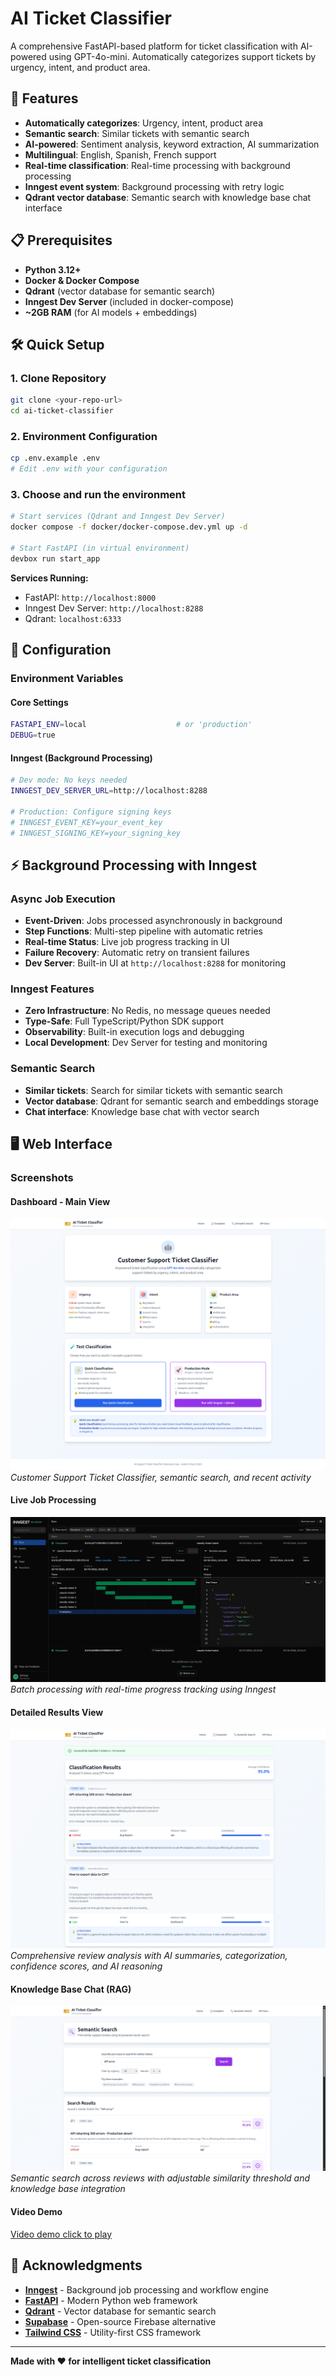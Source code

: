 # AI Ticket Classifier

A comprehensive FastAPI-based platform for ticket classification with AI-powered using GPT-4o-mini. Automatically categorizes support tickets by urgency, intent, and product area.

## 🚀 Features

- **Automatically categorizes**: Urgency, intent, product area
- **Semantic search**: Similar tickets with semantic search
- **AI-powered**: Sentiment analysis, keyword extraction, AI summarization
- **Multilingual**: English, Spanish, French support
- **Real-time classification**: Real-time processing with background processing
- **Inngest event system**: Background processing with retry logic
- **Qdrant vector database**: Semantic search with knowledge base chat interface

## 📋 Prerequisites

- **Python 3.12+**
- **Docker & Docker Compose**
- **Qdrant** (vector database for semantic search)
- **Inngest Dev Server** (included in docker-compose)
- **~2GB RAM** (for AI models + embeddings)

## 🛠 Quick Setup

### 1. Clone Repository
```bash
git clone <your-repo-url>
cd ai-ticket-classifier
```

### 2. Environment Configuration
```bash
cp .env.example .env
# Edit .env with your configuration
```

### 3. Choose and run the environment

```bash
# Start services (Qdrant and Inngest Dev Server)
docker compose -f docker/docker-compose.dev.yml up -d

# Start FastAPI (in virtual environment)
devbox run start_app
```

**Services Running:**
- FastAPI: `http://localhost:8000`
- Inngest Dev Server: `http://localhost:8288`
- Qdrant: `localhost:6333`

## 🔧 Configuration

### **Environment Variables**

#### **Core Settings**
```bash
FASTAPI_ENV=local                    # or 'production'
DEBUG=true
```

#### **Inngest (Background Processing)**
```bash
# Dev mode: No keys needed
INNGEST_DEV_SERVER_URL=http://localhost:8288

# Production: Configure signing keys
# INNGEST_EVENT_KEY=your_event_key
# INNGEST_SIGNING_KEY=your_signing_key
```

## ⚡ Background Processing with Inngest

### **Async Job Execution**
- **Event-Driven**: Jobs processed asynchronously in background
- **Step Functions**: Multi-step pipeline with automatic retries
- **Real-time Status**: Live job progress tracking in UI
- **Failure Recovery**: Automatic retry on transient failures
- **Dev Server**: Built-in UI at `http://localhost:8288` for monitoring

### **Inngest Features**
- **Zero Infrastructure**: No Redis, no message queues needed
- **Type-Safe**: Full TypeScript/Python SDK support
- **Observability**: Built-in execution logs and debugging
- **Local Development**: Dev Server for testing and monitoring

### **Semantic Search**
- **Similar tickets**: Search for similar tickets with semantic search
- **Vector database**: Qdrant for semantic search and embeddings storage
- **Chat interface**: Knowledge base chat with vector search

## 🖥 Web Interface

### **Screenshots**

#### **Dashboard - Main View**
![Dashboard Home](AI-Ticket-Classifier_dashboard.png)
*Customer Support Ticket Classifier, semantic search, and recent activity*

#### **Live Job Processing**
![Job Running](AI-Ticket-Classifier_Inngest.png)
*Batch processing with real-time progress tracking using Inngest*

#### **Detailed Results View**
![Job Results](AI-Ticket-Classifier_results.png)
*Comprehensive review analysis with AI summaries, categorization, confidence scores, and AI reasoning*

#### **Knowledge Base Chat (RAG)**
![Knowledge Base Chat](AI-Ticket-Classifier_semantic-sarch.png)
*Semantic search across reviews with adjustable similarity threshold and knowledge base integration*

#### **Video Demo**
[Video demo click to play](https://www.loom.com/share/7c831f9d72cb431ab9b9a88f713d427a?sid=8533331b-d323-4826-8668-80c6e7d9e6c6)

## 🙏 Acknowledgments

- **[Inngest](https://www.inngest.com/)** - Background job processing and workflow engine
- **[FastAPI](https://fastapi.tiangolo.com/)** - Modern Python web framework
- **[Qdrant](https://qdrant.tech/)** - Vector database for semantic search
- **[Supabase](https://supabase.com/)** - Open-source Firebase alternative
- **[Tailwind CSS](https://tailwindcss.com/)** - Utility-first CSS framework

---

**Made with ❤️ for intelligent ticket classification**